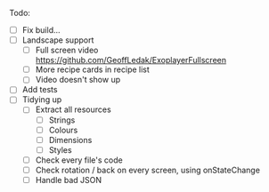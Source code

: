 Todo:
- [ ] Fix build...
- [ ] Landscape support
	- [ ] Full screen video https://github.com/GeoffLedak/ExoplayerFullscreen
	- [ ] More recipe cards in recipe list
	- [ ] Video doesn't show up
- [ ] Add tests
- [ ] Tidying up
	- [ ] Extract all resources
		- [ ] Strings
		- [ ] Colours
		- [ ] Dimensions
		- [ ] Styles
	- [ ] Check every file's code
	- [ ] Check rotation / back on every screen, using onStateChange
	- [ ] Handle bad JSON